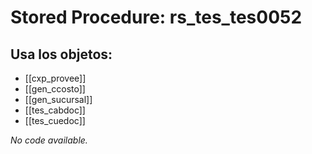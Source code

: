 # Stored Procedure: rs_tes_tes0052

## Usa los objetos:
- [[cxp_provee]]
- [[gen_ccosto]]
- [[gen_sucursal]]
- [[tes_cabdoc]]
- [[tes_cuedoc]]

*No code available.*
